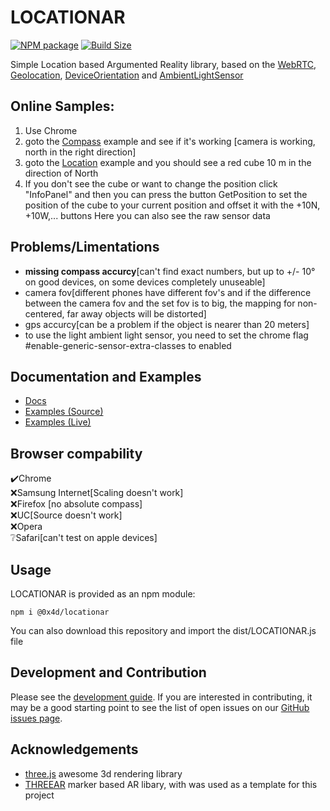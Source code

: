 # LOCATIONAR

[![NPM package][npm]][npm-url]
[![Build Size][build-size]][build-size-url]

Simple Location based Argumented Reality library, based on the [WebRTC](https://developer.mozilla.org/en-US/docs/Web/API/WebRTC_API), [Geolocation](https://developer.mozilla.org/en-US/docs/Web/API/Geolocation_API), [DeviceOrientation](https://developer.mozilla.org/en-US/docs/Web/API/Detecting_device_orientation) and [AmbientLightSensor](https://developer.mozilla.org/en-US/docs/Web/API/AmbientLightSensor)

## Online Samples:

1. Use Chrome
2. goto the [Compass](https://0b01001101.github.io/locationar/examples/compass.html) example and see if it's working [camera is working, north in the right direction]
3. goto the [Location](https://0b01001101.github.io/locationar/examples/location.html) example and you should see a red cube 10 m in the direction of North
4. If you don't see the cube or want to change the position click "InfoPanel" and then you can press the button GetPosition to set the position of the cube to your current position and offset it with the +10N, +10W,... buttons
   Here you can also see the raw sensor data

## Problems/Limentations

- **missing compass accurcy**[can't find exact numbers, but up to +/- 10° on good devices, on some devices completely unuseable]
- camera fov[different phones have different fov's and if the difference between the camera fov and the set fov is to big, the mapping for non-centered, far away objects will be distorted]
- gps accurcy[can be a problem if the object is nearer than 20 meters]
- to use the light ambient light sensor, you need to set the chrome flag #enable-generic-sensor-extra-classes to enabled

## Documentation and Examples

- [Docs](https://0b01001101.github.io/locationar/docs)
- [Examples (Source)](https://github.com/0b01001101/locationar)
- [Examples (Live)](https://0b01001101.github.io/locationar/)

## Browser compability

✔️Chrome  
❌Samsung Internet[Scaling doesn't work]  
❌Firefox [no absolute compass]  
❌UC[Source doesn't work]  
❌Opera  
❔Safari[can't test on apple devices]  

## Usage

LOCATIONAR is provided as an npm module:

```
npm i @0x4d/locationar
```

You can also download this repository and import the dist/LOCATIONAR.js file

## Development and Contribution

Please see the [development guide](./DEVELOPMENT.md). If you are interested in contributing, it may be a good starting point to see the list of open issues on our [GitHub issues page](https://github.com/JamesMilnerUK/THREEAR/issues).

## Acknowledgements

- [three.js](https://github.com/mrdoob/three.js/) awesome 3d rendering library
- [THREEAR](https://github.com/JamesMilnerUK/THREEAR) marker based AR libary, with was used as a template for this project

[npm]: https://img.shields.io/npm/v/@0x4d/locationar
[npm-url]: https://www.npmjs.com/package/@0x4d/locationar
[build-size]: https://badgen.net/bundlephobia/minzip/@0x4d/locationar
[build-size-url]: https://bundlephobia.com/result?p=@0x4d/locationar
